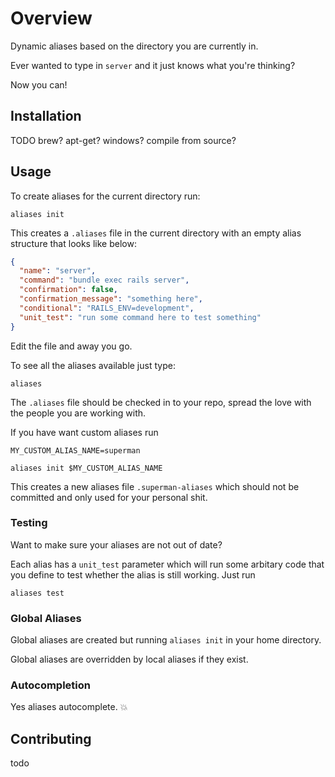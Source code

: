 # Overview

Dynamic aliases based on the directory you are currently in.

Ever wanted to type in `server` and it just knows what you're thinking?

Now you can!

## Installation

TODO
brew?
apt-get?
windows?
compile from source?

## Usage

To create aliases for the current directory run:

```
aliases init
```

This creates a `.aliases` file in the current directory with an empty alias structure that looks like below:

```json
{
  "name": "server",
  "command": "bundle exec rails server",
  "confirmation": false,
  "confirmation_message": "something here",
  "conditional": "RAILS_ENV=development",
  "unit_test": "run some command here to test something"
}
```

Edit the file and away you go.

To see all the aliases available just type:

```
aliases
```

The `.aliases` file should be checked in to your repo, spread the love with the people you are working with.

If you have want custom aliases run

```
MY_CUSTOM_ALIAS_NAME=superman

aliases init $MY_CUSTOM_ALIAS_NAME
```

This creates a new aliases file `.superman-aliases` which should not be committed and only used for your personal shit.

### Testing

Want to make sure your aliases are not out of date?

Each alias has a `unit_test` parameter which will run some arbitary code that you define to test whether the alias is still working. Just run

```
aliases test

```

### Global Aliases

Global aliases are created but running `aliases init` in your home directory.

Global aliases are overridden by local aliases if they exist.

### Autocompletion

Yes aliases autocomplete. :boom:

## Contributing

todo
